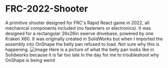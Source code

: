 # FRC-2022-Shooter
A primitive shooter designed for FRC's Rapid React game in 2022, all mechanical components included (no fasteners or electronics). It was designed for a rectangular 26x26in swerve drivebase, powered by one Kraken X60.
It was originally created in SolidWorks but when I imported the assembly into OnShape the belly pan refused to load. Not sure why this is happening.
![image](https://github.com/PinkusPonkus1/FRC-2022-Shooter/assets/152635620/af9b7038-35ec-4503-86f3-0ea2b35376cb)
Here is a picture of what the belly pan looks like in Solidworks because it is far too late in the day for me to troubleshoot why OnShape is being weird
